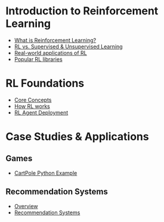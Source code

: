 # Introduction to Reinforcement Learning
* [What is Reinforcement Learning?](https://github.com/yangshiteng/Data-Science-Learning-Path/blob/main/deep_learning/reinforcement_learning/rl_introduction.md)
* [RL vs. Supervised & Unsupervised Learning](https://github.com/yangshiteng/Data-Science-Learning-Path/blob/main/deep_learning/reinforcement_learning/rl_vs_supervised_unsupervised.md)
* [Real-world applications of RL](https://github.com/yangshiteng/Data-Science-Learning-Path/blob/main/deep_learning/reinforcement_learning/applications_rl.md)
* [Popular RL libraries](https://github.com/yangshiteng/Data-Science-Learning-Path/blob/main/deep_learning/reinforcement_learning/popular_rl_libraries.md)

# RL Foundations
* [Core Concepts](https://github.com/yangshiteng/Data-Science-Learning-Path/blob/main/deep_learning/reinforcement_learning/core_concepts.md)
* [How RL works](https://github.com/yangshiteng/Data-Science-Learning-Path/blob/main/deep_learning/reinforcement_learning/how_rl_works.md)
* [RL Agent Deployment](https://github.com/yangshiteng/Data-Science-Learning-Path/blob/main/deep_learning/reinforcement_learning/rl_agent_deploy.md)

# Case Studies & Applications

## Games
* [CartPole Python Example]()

## Recommendation Systems
* [Overview](https://github.com/yangshiteng/Data-Science-Learning-Path/blob/main/deep_learning/reinforcement_learning/recommendation_system_overview.md)
* [Recommendation Systems]()
